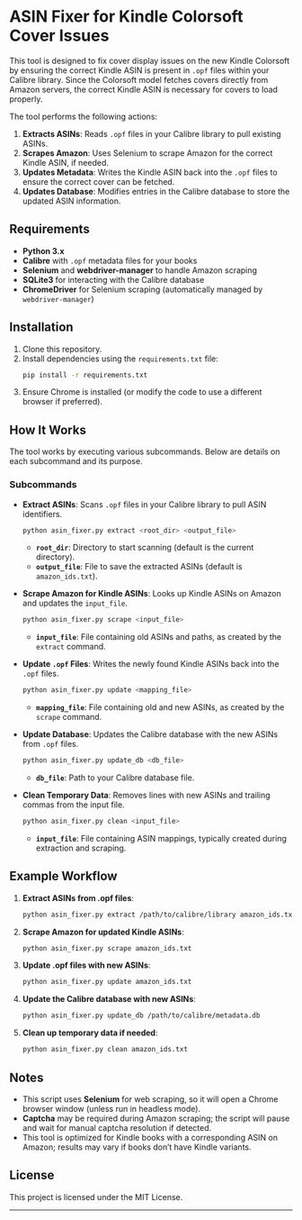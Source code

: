 # ASIN Fixer for Kindle Colorsoft Cover Issues

This tool is designed to fix cover display issues on the new Kindle Colorsoft by ensuring the correct Kindle ASIN is present in `.opf` files within your Calibre library. Since the Colorsoft model fetches covers directly from Amazon servers, the correct Kindle ASIN is necessary for covers to load properly.

The tool performs the following actions:

1. **Extracts ASINs**: Reads `.opf` files in your Calibre library to pull existing ASINs.
2. **Scrapes Amazon**: Uses Selenium to scrape Amazon for the correct Kindle ASIN, if needed.
3. **Updates Metadata**: Writes the Kindle ASIN back into the `.opf` files to ensure the correct cover can be fetched.
4. **Updates Database**: Modifies entries in the Calibre database to store the updated ASIN information.

## Requirements

- **Python 3.x**
- **Calibre** with `.opf` metadata files for your books
- **Selenium** and **webdriver-manager** to handle Amazon scraping
- **SQLite3** for interacting with the Calibre database
- **ChromeDriver** for Selenium scraping (automatically managed by `webdriver-manager`)

## Installation

1. Clone this repository.
2. Install dependencies using the `requirements.txt` file:
   ```bash
   pip install -r requirements.txt
   ```
3. Ensure Chrome is installed (or modify the code to use a different browser if preferred).

## How It Works

The tool works by executing various subcommands. Below are details on each subcommand and its purpose.

### Subcommands

- **Extract ASINs**: Scans `.opf` files in your Calibre library to pull ASIN identifiers.
    ```bash
    python asin_fixer.py extract <root_dir> <output_file>
    ```
    - **`root_dir`**: Directory to start scanning (default is the current directory).
    - **`output_file`**: File to save the extracted ASINs (default is `amazon_ids.txt`).

- **Scrape Amazon for Kindle ASINs**: Looks up Kindle ASINs on Amazon and updates the `input_file`.
    ```bash
    python asin_fixer.py scrape <input_file>
    ```
    - **`input_file`**: File containing old ASINs and paths, as created by the `extract` command.

- **Update `.opf` Files**: Writes the newly found Kindle ASINs back into the `.opf` files.
    ```bash
    python asin_fixer.py update <mapping_file>
    ```
    - **`mapping_file`**: File containing old and new ASINs, as created by the `scrape` command.

- **Update Database**: Updates the Calibre database with the new ASINs from `.opf` files.
    ```bash
    python asin_fixer.py update_db <db_file>
    ```
    - **`db_file`**: Path to your Calibre database file.

- **Clean Temporary Data**: Removes lines with new ASINs and trailing commas from the input file.
    ```bash
    python asin_fixer.py clean <input_file>
    ```
    - **`input_file`**: File containing ASIN mappings, typically created during extraction and scraping.

## Example Workflow

1. **Extract ASINs from .opf files**:
   ```bash
   python asin_fixer.py extract /path/to/calibre/library amazon_ids.txt
   ```

2. **Scrape Amazon for updated Kindle ASINs**:
   ```bash
   python asin_fixer.py scrape amazon_ids.txt
   ```

3. **Update .opf files with new ASINs**:
   ```bash
   python asin_fixer.py update amazon_ids.txt
   ```

4. **Update the Calibre database with new ASINs**:
   ```bash
   python asin_fixer.py update_db /path/to/calibre/metadata.db
   ```

5. **Clean up temporary data if needed**:
   ```bash
   python asin_fixer.py clean amazon_ids.txt
   ```

## Notes

- This script uses **Selenium** for web scraping, so it will open a Chrome browser window (unless run in headless mode).
- **Captcha** may be required during Amazon scraping; the script will pause and wait for manual captcha resolution if detected.
- This tool is optimized for Kindle books with a corresponding ASIN on Amazon; results may vary if books don’t have Kindle variants.

## License

This project is licensed under the MIT License.

---
